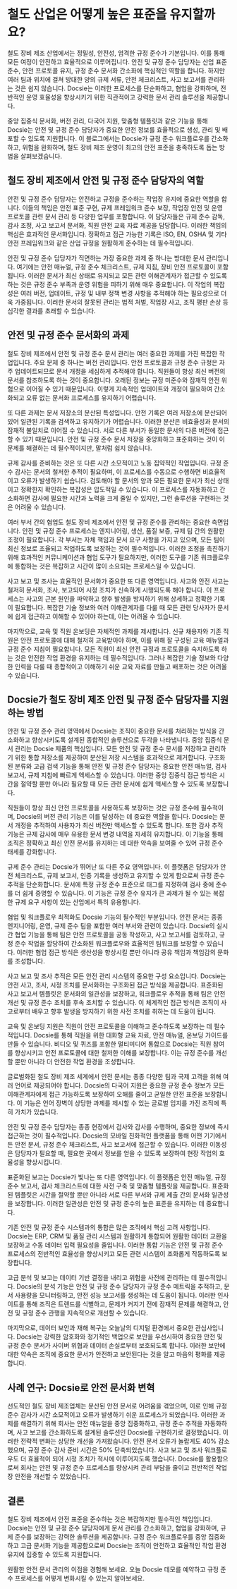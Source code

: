 # 철도 산업은 어떻게 높은 표준을 유지할까요?

철도 장비 제조 산업에서는 정밀성, 안전성, 엄격한 규정 준수가 기본입니다. 이를 통해 모든 여정이 안전하고 효율적으로 이루어집니다. 안전 및 규정 준수 담당자는 산업 표준 준수, 안전 프로토콜 유지, 규정 준수 문서화 간소화에 핵심적인 역할을 합니다. 하지만 여러 팀과 위치에 걸쳐 방대한 양의 규제 서류, 안전 체크리스트, 사고 보고서를 관리하는 것은 쉽지 않습니다. Docsie는 이러한 프로세스를 단순화하고, 협업을 강화하며, 전반적인 운영 효율성을 향상시키기 위한 직관적이고 강력한 문서 관리 솔루션을 제공합니다.

중앙 집중식 문서화, 버전 관리, 다국어 지원, 맞춤형 템플릿과 같은 기능을 통해 Docsie는 안전 및 규정 준수 담당자가 중요한 안전 정보를 효율적으로 생성, 관리 및 배포할 수 있도록 지원합니다. 이 블로그에서는 Docsie가 규정 준수 워크플로우를 간소화하고, 위험을 완화하며, 철도 장비 제조 운영이 최고의 안전 표준을 충족하도록 돕는 방법을 살펴보겠습니다.

## 철도 장비 제조에서 안전 및 규정 준수 담당자의 역할

안전 및 규정 준수 담당자는 안전하고 규정을 준수하는 작업장 유지에 중요한 역할을 합니다. 이들의 책임은 안전 표준 구현, 규제 프레임워크 준수 보장, 작업장 안전 및 운영 프로토콜 관련 문서 관리 등 다양한 업무를 포함합니다. 이 담당자들은 규제 준수 감독, 감사 조정, 사고 보고서 문서화, 직원 안전 교육 자료 제공을 담당합니다. 이러한 책임의 핵심은 효과적인 문서화입니다. 정확하고 접근 가능한 기록은 ISO, EN, OSHA 및 기타 안전 프레임워크와 같은 산업 규정을 원활하게 준수하는 데 필수적입니다.

안전 및 규정 준수 담당자가 직면하는 가장 중요한 과제 중 하나는 방대한 문서 관리입니다. 여기에는 안전 매뉴얼, 규정 준수 체크리스트, 규제 지침, 장비 안전 프로토콜이 포함됩니다. 이러한 문서가 최신 상태로 유지되고 모든 관련 이해관계자가 접근할 수 있도록 하는 것은 규정 준수 부족과 운영 위험을 피하기 위해 매우 중요합니다. 이 작업의 복잡성은 여러 버전, 업데이트, 규정 및 내부 정책 변경 사항을 추적해야 하는 필요성으로 더욱 가중됩니다. 이러한 문서의 잘못된 관리는 법적 처벌, 작업장 사고, 조직 평판 손상 등 심각한 결과를 초래할 수 있습니다.

## 안전 및 규정 준수 문서화의 과제

철도 장비 제조에서 안전 및 규정 준수 문서 관리는 여러 중요한 과제를 가진 복잡한 작업입니다. 주요 문제 중 하나는 버전 관리입니다. 안전 프로토콜과 규정 준수 규정은 자주 업데이트되므로 문서 개정을 세심하게 추적해야 합니다. 직원들이 항상 최신 버전의 문서를 참조하도록 하는 것이 중요합니다. 오래된 정보는 규정 미준수와 잠재적 안전 위험으로 이어질 수 있기 때문입니다. 이렇게 지속적인 업데이트와 개정이 필요하여 간소화되고 오류 없는 문서화 프로세스를 유지하기 어렵습니다.

또 다른 과제는 문서 저장소의 분산된 특성입니다. 안전 기록은 여러 저장소에 분산되어 있어 일관된 기록을 검색하고 유지하기가 어렵습니다. 이러한 분산은 비효율성과 문서의 잠재적 불일치로 이어질 수 있습니다. 서로 다른 부서가 동일한 문서의 다른 버전에 접근할 수 있기 때문입니다. 안전 및 규정 준수 문서 저장을 중앙화하고 표준화하는 것이 이 문제를 해결하는 데 필수적이지만, 말처럼 쉽지 않습니다.

규제 감사를 준비하는 것은 또 다른 시간 소모적이고 노동 집약적인 작업입니다. 규정 준수 감사는 문서의 철저한 추적이 필요하며, 이 프로세스를 수동으로 수행하면 비효율적이고 오류가 발생하기 쉽습니다. 검토해야 할 문서의 양과 모든 필요한 문서가 최신 상태이고 정확한지 확인하는 복잡성은 압도적일 수 있습니다. 이 프로세스를 자동화하고 간소화하면 감사에 필요한 시간과 노력을 크게 줄일 수 있지만, 그런 솔루션을 구현하는 것은 어려울 수 있습니다.

여러 부서 간의 협업도 철도 장비 제조에서 안전 및 규정 준수를 관리하는 중요한 측면입니다. 안전 및 규정 준수 프로세스는 엔지니어링, 생산, 품질 보증, 규제 팀 간의 원활한 조정이 필요합니다. 각 부서는 자체 책임과 문서 요구 사항을 가지고 있으며, 모든 팀이 최신 정보로 조율되고 작업하도록 보장하는 것이 필수적입니다. 이러한 조정을 촉진하기 위해 효과적인 커뮤니케이션과 협업 도구가 필요하지만, 이러한 도구를 기존 워크플로우에 통합하는 것은 복잡하고 시간이 많이 소요되는 프로세스일 수 있습니다.

사고 보고 및 조사는 효율적인 문서화가 중요한 또 다른 영역입니다. 사고와 안전 사고는 철저히 문서화, 조사, 보고되어 시정 조치가 신속하게 시행되도록 해야 합니다. 이 프로세스는 사고의 근본 원인을 파악하고 향후 발생을 방지하기 위해 상세하고 정확한 기록이 필요합니다. 복잡한 기술 정보와 여러 이해관계자를 다룰 때 모든 관련 당사자가 문서에 쉽게 접근하고 이해할 수 있어야 하는데, 이는 어려울 수 있습니다.

마지막으로, 교육 및 직원 온보딩은 자체적인 과제를 제시합니다. 신규 채용자와 기존 직원은 안전 프로토콜에 대해 철저히 교육받아야 하며, 이를 위해 잘 구성된 교육 매뉴얼과 규정 준수 지침이 필요합니다. 모든 직원이 최신 안전 규정과 프로토콜을 숙지하도록 하는 것은 안전한 작업 환경을 유지하는 데 필수적입니다. 그러나 복잡한 기술 정보와 다양한 인력을 다룰 때 종합적이고 이해하기 쉬운 교육 자료를 만들고 배포하는 것은 어려울 수 있습니다.

## Docsie가 철도 장비 제조 안전 및 규정 준수 담당자를 지원하는 방법

안전 및 규정 준수 관리 영역에서 Docsie는 조직이 중요한 문서를 처리하는 방식을 간소화하고 향상시키도록 설계된 종합적인 솔루션으로 두각을 나타냅니다. 중앙 집중식 문서 관리는 Docsie 제품의 핵심입니다. 모든 안전 및 규정 준수 문서를 저장하고 관리하기 위한 통합 저장소를 제공하여 분산된 저장 시스템을 효과적으로 제거합니다. 구조화된 분류와 고급 검색 기능을 통해 안전 및 규정 준수 담당자는 중요한 안전 매뉴얼, 검사 보고서, 규제 지침에 빠르게 액세스할 수 있습니다. 이러한 중앙 집중식 접근 방식은 시간을 절약할 뿐만 아니라 필요할 때 모든 관련 문서에 쉽게 액세스할 수 있도록 보장합니다.

직원들이 항상 최신 안전 프로토콜을 사용하도록 보장하는 것은 규정 준수에 필수적이며, Docsie의 버전 관리 기능은 이를 달성하는 데 중요한 역할을 합니다. Docsie는 문서 개정을 추적하여 사용자가 최신 버전만 액세스할 수 있도록 합니다. 또한 감사 추적 기능은 규제 감사에 매우 유용한 문서 변경 내역을 자세히 유지합니다. 이 기능을 통해 조직은 정확하고 최신 안전 문서를 유지하는 데 대한 약속을 보여줄 수 있어 규정 준수 태세를 강화합니다.

규제 준수 관리는 Docsie가 뛰어난 또 다른 주요 영역입니다. 이 플랫폼은 담당자가 안전 체크리스트, 규제 보고서, 인증 기록을 생성하고 유지할 수 있게 함으로써 규정 준수 추적을 단순화합니다. 문서에 특정 규정 준수 표준으로 태그를 지정하여 검사 중에 준수를 더 쉽게 증명할 수 있습니다. 이 기능은 규정 준수 유지가 큰 과제가 될 수 있는 복잡한 규제 요구 사항이 있는 산업에서 특히 유용합니다.

협업 및 워크플로우 최적화도 Docsie 기능의 필수적인 부분입니다. 안전 문서는 종종 엔지니어링, 운영, 규제 준수 팀을 포함한 여러 부서와 관련이 있습니다. Docsie의 실시간 협업 기능을 통해 팀은 안전 프로토콜을 공동 작성하고, 사고 보고서를 검토하고, 규정 준수 작업을 할당하여 간소화된 워크플로우와 효율적인 팀워크를 보장할 수 있습니다. 이러한 협업 접근 방식은 생산성을 향상시킬 뿐만 아니라 공유 책임과 책임감의 문화를 조성합니다.

사고 보고 및 조사 추적은 모든 안전 관리 시스템의 중요한 구성 요소입니다. Docsie는 안전 사고, 조사, 시정 조치를 문서화하는 구조화된 접근 방식을 제공합니다. 표준화된 사고 보고서 템플릿은 문서화의 일관성을 보장하고, 워크플로우 추적을 통해 팀은 안전 개선 및 규정 준수 조치를 후속 조치할 수 있습니다. 이 체계적인 접근 방식은 조직이 사고로부터 배우고 향후 발생을 방지하기 위한 사전 조치를 취하는 데 도움이 됩니다.

교육 및 온보딩 지원은 직원이 안전 프로토콜을 이해하고 준수하도록 보장하는 데 필수적입니다. Docsie를 통해 직원을 위한 대화형 교육 자료, 안전 매뉴얼, 온보딩 가이드를 만들 수 있습니다. 비디오 및 퀴즈를 포함한 멀티미디어 통합으로 Docsie는 직원 참여를 향상시키고 안전 프로토콜에 대한 철저한 이해를 보장합니다. 이는 규정 준수를 개선할 뿐만 아니라 더 안전한 작업 환경을 조성합니다.

글로벌화된 철도 장비 제조 세계에서 안전 문서는 종종 다양한 팀과 국제 고객을 위해 여러 언어로 제공되어야 합니다. Docsie의 다국어 지원은 중요한 규정 준수 정보가 모든 이해관계자에게 접근 가능하도록 보장하여 오해를 줄이고 균일한 안전 표준을 보장합니다. 이 기능은 언어 장벽이 상당한 과제를 제시할 수 있는 글로벌 입지를 가진 조직에 특히 가치가 있습니다.

안전 및 규정 준수 담당자는 종종 현장에서 검사와 감사를 수행하며, 중요한 정보에 즉시 접근하는 것이 필수적입니다. Docsie의 모바일 친화적인 플랫폼을 통해 어떤 기기에서든 안전 문서, 규정 준수 체크리스트, 사고 보고서에 접근할 수 있습니다. 이러한 이동성은 담당자가 필요할 때, 필요한 곳에서 정보를 얻을 수 있도록 보장하여 현장 작업의 효율성을 향상시킵니다.

표준화된 보고는 Docsie가 빛나는 또 다른 영역입니다. 이 플랫폼은 안전 매뉴얼, 규정 준수 보고서, 검사 체크리스트에 대한 사전 구축 및 맞춤형 템플릿을 제공합니다. 표준화된 템플릿은 시간을 절약할 뿐만 아니라 서로 다른 부서와 규제 제출 간의 문서화 일관성을 보장합니다. 이러한 일관성은 안전 및 규정 준수의 높은 표준을 유지하는 데 중요합니다.

기존 안전 및 규정 준수 시스템과의 통합은 많은 조직에서 핵심 고려 사항입니다. Docsie는 ERP, CRM 및 품질 관리 시스템과 원활하게 통합되어 원활한 데이터 교환을 보장하고 수동 데이터 입력 필요성을 줄입니다. 이러한 통합 기능은 안전 및 규정 준수 프로세스의 전반적인 효율성을 향상시키고 모든 관련 시스템이 조화롭게 작동하도록 보장합니다.

고급 분석 및 보고는 데이터 기반 결정을 내리고 위험을 사전에 관리하는 데 필수적입니다. Docsie의 분석 기능은 안전 및 규정 준수 담당자가 규정 준수 메트릭을 추적하고, 문서 사용량을 모니터링하고, 안전 성능 보고서를 생성하는 데 도움이 됩니다. 이러한 인사이트를 통해 조직은 트렌드를 식별하고, 문제가 커지기 전에 잠재적 문제를 해결하고, 안전 및 규정 준수 관행을 지속적으로 개선할 수 있습니다.

마지막으로, 데이터 보안과 재해 복구는 오늘날의 디지털 환경에서 중요한 관심사입니다. Docsie는 강력한 암호화와 정기적인 백업으로 보안을 우선시하여 중요한 안전 및 규정 준수 문서가 사이버 위협과 데이터 손실로부터 보호되도록 합니다. 이러한 보안에 대한 약속은 조직에 중요한 문서가 안전하고 보안된다는 것을 알고 마음의 평화를 제공합니다.

## 사례 연구: Docsie로 안전 문서화 변혁

선도적인 철도 장비 제조업체는 분산된 안전 문서로 어려움을 겪었으며, 이로 인해 규정 준수 감사가 시간 소모적이고 오류가 발생하기 쉬운 프로세스가 되었습니다. 이러한 과제를 해결하기 위해 회사는 안전 매뉴얼을 중앙 집중화하고, 규정 준수 추적을 자동화하며, 사고 보고를 간소화하도록 설계된 솔루션인 Docsie를 구현하기로 결정했습니다. 이러한 전략적 변화는 상당한 개선을 가져왔습니다. 안전 문서 오류가 놀랍게도 40% 감소했으며, 규정 준수 감사 준비 시간은 50% 단축되었습니다. 사고 보고 및 조사 워크플로우도 더 효율적이 되어 시정 조치가 적시에 이루어지도록 했습니다. Docsie를 활용함으로써 회사는 안전 및 규정 준수 프로세스를 향상시켜 관리 부담을 줄이고 전반적인 작업장 안전을 개선할 수 있었습니다.

## 결론

철도 장비 제조에서 안전 표준을 준수하는 것은 복잡하지만 필수적인 책임입니다. Docsie는 안전 및 규정 준수 담당자에게 문서 관리를 간소화하고, 협업을 강화하며, 규제 준수를 보장하는 강력한 솔루션을 제공합니다. 규정 준수 워크플로우를 중앙 집중화하고 고급 문서화 기능을 제공함으로써 Docsie는 조직이 안전하고 효율적인 작업 환경 유지에 집중할 수 있도록 지원합니다.

원활한 안전 문서 관리의 이점을 경험해 보세요. 오늘 Docsie 데모를 예약하고 규정 준수 프로세스를 어떻게 변화시킬 수 있는지 알아보세요.